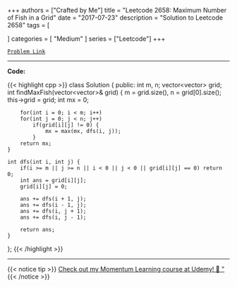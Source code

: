 
+++
authors = ["Crafted by Me"]
title = "Leetcode 2658: Maximum Number of Fish in a Grid"
date = "2017-07-23"
description = "Solution to Leetcode 2658"
tags = [
    
]
categories = [
    "Medium"
]
series = ["Leetcode"]
+++



[`Problem Link`](https://leetcode.com/problems/maximum-number-of-fish-in-a-grid/description/)

---

**Code:**

{{< highlight cpp >}}
class Solution {
public:
    int m, n;
    vector<vector<int>> grid;
    int findMaxFish(vector<vector<int>>& grid) {
        m = grid.size(), n = grid[0].size();
        this->grid = grid;
        int mx = 0;
        
        for(int i = 0; i < m; i++)
        for(int j = 0; j < n; j++)
            if(grid[i][j] != 0) {
                mx = max(mx, dfs(i, j));
            }
        return mx;
    }
    
    int dfs(int i, int j) {
        if(i >= m || j >= n || i < 0 || j < 0 || grid[i][j] == 0) return 0;
        int ans = grid[i][j];
        grid[i][j] = 0;
        
        ans += dfs(i + 1, j);
        ans += dfs(i - 1, j);
        ans += dfs(i, j + 1);
        ans += dfs(i, j - 1);
        
        return ans;
    }
};
{{< /highlight >}}



---



{{< notice tip >}}
[Check out my Momentum Learning course at Udemy! 🚀 "](https://www.udemy.com/course/blind-75-the-data-structures-and-algorithms-essentials/)
{{< /notice >}}

